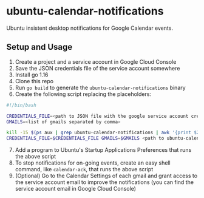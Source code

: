 # ubuntu-calendar-notifications

Ubuntu insistent desktop notifications for Google Calendar events.

## Setup and Usage

1. Create a project and a service account in Google Cloud Console
2. Save the JSON credentials file of the service account somewhere
3. Install go 1.16
4. Clone this repo
5. Run `go build` to generate the `ubuntu-calendar-notifications` binary
6. Create the following script replacing the placeholders:

```bash
#!/bin/bash

CREDENTIALS_FILE=<path to JSON file with the google service account credentials>
GMAILS=<list of gmails separated by comma>

kill -15 $(ps aux | grep ubuntu-calendar-notifications | awk '{print $2}') 2> /dev/null
CREDENTIALS_FILE=$CREDENTIALS_FILE GMAILS=$GMAILS <path to ubuntu-calendar-notifications binary> >> <path to log file> 2>&1 &
```
7. Add a program to Ubuntu's Startup Applications Preferences that runs the above script
8. To stop notifications for on-going events, create an easy shell command, like `calendar-ack`, that runs the above script
9. (Optional) Go to the Calendar Settings of each gmail and grant access to the service account email to improve the notifications (you can find the service account email in Google Cloud Console)
